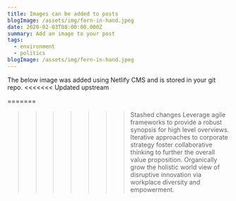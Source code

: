 ```yaml
---
title: Images can be added to posts
blogImage: /assets/img/fern-in-hand.jpeg
date: 2020-02-03T08:00:00.000Z
summary: Add an image to your post
tags:
  - environment
  - politics
blogImage: /assets/img/fern-in-hand.jpeg
---
```

The below image was added using Netlify CMS and is stored in your git repo.
<<<<<<< Updated upstream

=======
>>>>>>> Stashed changes
Leverage agile frameworks to provide a robust synopsis for high level overviews. Iterative approaches to corporate strategy foster collaborative thinking to further the overall value proposition. Organically grow the holistic world view of disruptive innovation via workplace diversity and empowerment.
